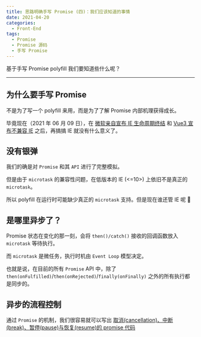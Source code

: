 ```yaml
---
title: 思路明确手写 Promise (四)：我们应该知道的事情
date: 2021-04-20
categories:
  - Front-End
tags:
  - Promise
  - Promise 源码
  - 手写 Promise
---
```


基于手写 Promise polyfill 我们要知道些什么呢？

<!-- more -->

---

## 为什么要手写 Promise

不是为了写一个 polyfill 来用，而是为了了解 Promise 内部机理获得成长。

毕竟现在（2021 年 06 月 09 日），在 [微软亲自宣布 IE 生命周期终结](https://blogs.windows.com/windowsexperience/2021/05/19/the-future-of-internet-explorer-on-windows-10-is-in-microsoft-edge/) 和 [Vue3 宣布不兼容 IE](https://github.com/vuejs/rfcs/discussions/296) 之后，再搞搞 IE 就没有什么意义了。

## 没有银弹

我们的确是对 `Promise` 和其 `API` 进行了完整模拟。

但是由于 `microtask` 的兼容性问题，在低版本的 IE (<=10>) 上依旧不是真正的 `microtask`。

所以 polyfill 在运行时可能缺少真正的 `microtask` 支持。但是现在谁还管 IE 呢 🤣

## 是哪里异步了？

Promise 状态在变化的那一刻，会将 `then()/catch()` 接收的回调函数放入 `microtask` 等待执行。

而 `microtask` 是微任务，执行时机由 `Event Loop` 模型决定。

也就是说，在目前的所有 `Promise` API 中，除了 `then(onFulfilled)`/`then(onRejected)`/`finally(onFinally)` 之外的所有执行都是同步的。

## 异步的流程控制

通过 `Promise` 的机制，我们很容易就可以写出 [取消(cancellation)、中断(break)、暂停(pause)与恢复(resume)的 promise 代码](https://blog.expect2.cyou/views/front-end/2021/0415/promise-process-control-cancellation-break-pause-and-resume.html)
